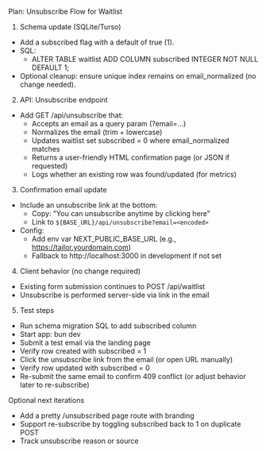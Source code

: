 Plan: Unsubscribe Flow for Waitlist

1) Schema update (SQLite/Turso)
- Add a subscribed flag with a default of true (1).
- SQL:
  - ALTER TABLE waitlist ADD COLUMN subscribed INTEGER NOT NULL DEFAULT 1;
- Optional cleanup: ensure unique index remains on email_normalized (no change needed).

2) API: Unsubscribe endpoint
- Add GET /api/unsubscribe that:
  - Accepts an email as a query param (?email=...)
  - Normalizes the email (trim + lowercase)
  - Updates waitlist set subscribed = 0 where email_normalized matches
  - Returns a user-friendly HTML confirmation page (or JSON if requested)
  - Logs whether an existing row was found/updated (for metrics)

3) Confirmation email update
- Include an unsubscribe link at the bottom:
  - Copy: "You can unsubscribe anytime by clicking here"
  - Link to `${BASE_URL}/api/unsubscribe?email=<encoded>`
- Config:
  - Add env var NEXT_PUBLIC_BASE_URL (e.g., https://tailor.yourdomain.com)
  - Fallback to http://localhost:3000 in development if not set

4) Client behavior (no change required)
- Existing form submission continues to POST /api/waitlist
- Unsubscribe is performed server-side via link in the email

5) Test steps
- Run schema migration SQL to add subscribed column
- Start app: bun dev
- Submit a test email via the landing page
- Verify row created with subscribed = 1
- Click the unsubscribe link from the email (or open URL manually)
- Verify row updated with subscribed = 0
- Re-submit the same email to confirm 409 conflict (or adjust behavior later to re-subscribe)

Optional next iterations
- Add a pretty /unsubscribed page route with branding
- Support re-subscribe by toggling subscribed back to 1 on duplicate POST
- Track unsubscribe reason or source

